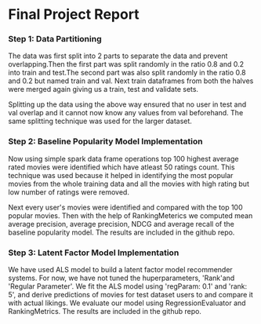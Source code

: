 <h1>Final Project Report</h1>


<h3>Step 1: Data Partitioning</h3>
The data was first split into 2 parts to separate the data and prevent overlapping.Then the first part was split randomly in the ratio 0.8 and 0.2 into train and test.The second part was also split randomly in the ratio 0.8 and 0.2 but named train and val. Next train dataframes from both the halves were merged again giving us a train, test and validate sets.

Splitting up the data using the above way ensured that no user in test and val overlap and it cannot now know any values from val beforehand. The same splitting technique was used for the larger dataset.

<h3>Step 2: Baseline Popularity Model Implementation </h3>
Now using simple spark data frame operations top 100 highest average rated movies were identified which have atleast 50 ratings count. This technique was used because it helped in identifying the most popular movies from the whole training data and all the movies with high rating but low number of ratings were removed.

Next every user's movies were identified and compared with the top 100 popular movies. Then with the help of RankingMeterics  we computed mean average precision, average precision, NDCG and average recall of the baseline popularity model. The results are included in the github repo.


<h3>Step 3: Latent Factor Model Implementation </h3>

We have used ALS model to build a latent factor model recommender systems. For now, we have not tuned the huperparameters, 'Rank'and 'Regular Parameter'. We fit the ALS model using 'regParam: 0.1' and 'rank: 5', and derive predictions of movies for test dataset users to and compare it with actual likings. We evaluate our model using RegressionEvaluator and RankingMetrics. The results are included in the github repo. 
